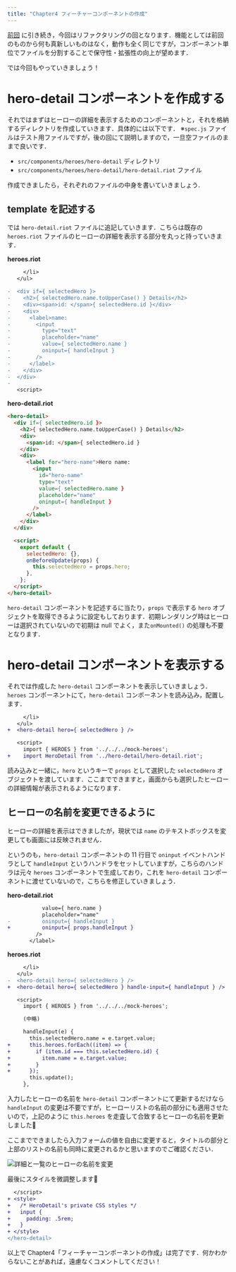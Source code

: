 ```yaml
---
title: "Chapter4 フィーチャーコンポーネントの作成"
---
```


[前回](/books/riotjs-tour-of-heroes/show_list.md) に引き続き，今回はリファクタリングの回となります．機能としては前回のものから何も真新しいものはなく，動作も全く同じですが，コンポーネント単位でファイルを分割することで保守性・拡張性の向上が望めます．

では今回もやっていきましょう！

# hero-detail コンポーネントを作成する

それではまずはヒーローの詳細を表示するためのコンポーネントと，それを格納するディレクトリを作成していきます．具体的には以下です．
※`spec.js` ファイルはテスト用ファイルですが，後の回にて説明しますので，一旦空ファイルのままで良いです．

- `src/components/heroes/hero-detail` ディレクトリ
- `src/components/heroes/hero-detail/hero-detail.riot` ファイル

作成できましたら，それぞれのファイルの中身を書いていきましょう．

## template を記述する

では `hero-detail.riot` ファイルに追記していきます．こちらは既存の `heroes.riot` ファイルのヒーローの詳細を表示する部分を丸っと持っていきます．

**heroes.riot**

```diff
     </li>
   </ul>

-  <div if={ selectedHero }>
-    <h2>{ selectedHero.name.toUpperCase() } Details</h2>
-    <div><span>id: </span>{ selectedHero.id }</div>
-    <div>
-      <label>name:
-        <input
-          type="text"
-          placeholder="name"
-          value={ selectedHero.name }
-          oninput={ handleInput }
-        />
-      </label>
-    </div>
-  </div>
-
   <script>
```

**hero-detail.riot**

```html
<hero-detail>
  <div if={ selectedHero.id }>
    <h2>{ selectedHero.name.toUpperCase() } Details</h2>
    <div>
      <span>id: </span>{ selectedHero.id }
    </div>
    <div>
      <label for="hero-name">Hero name:
        <input
          id="hero-name"
          type="text"
          value={ selectedHero.name }
          placeholder="name"
          oninput={ handleInput }
        />
      </label>
    </div>
  </div>

  <script>
    export default {
      selectedHero: {},
      onBeforeUpdate(props) {
        this.selectedHero = props.hero;
      },
    };
  </script>
</hero-detail>
```

`hero-detail` コンポーネントを記述するに当たり，`props` で表示する `hero` オブジェクトを取得できるように設定もしております．初期レンダリング時はヒーローは選択されていないので初期は null でよく，また`onMounted()` の処理も不要となります．

# hero-detail コンポーネントを表示する

それでは作成した `hero-detail` コンポーネントを表示していきましょう．`heroes` コンポーネントにて，`hero-detail` コンポーネントを読み込み，配置します．

```diff
     </li>
   </ul>
+  <hero-detail hero={ selectedHero } />

   <script>
     import { HEROES } from '../../../mock-heroes';
+    import HeroDetail from '../hero-detail/hero-detail.riot';
```

読み込みと一緒に，`hero` というキーで `props` として選択した `selectedHero` オブジェクトを渡しています．ここまでできますと，画面からも選択したヒーローの詳細情報が表示されるようになります．

## ヒーローの名前を変更できるように

ヒーローの詳細を表示はできましたが，現状では `name` のテキストボックスを変更しても画面には反映されません．

というのも，`hero-detail` コンポーネントの 11 行目で `oninput` イベントハンドラとして `handleInput` というハンドラをセットしていますが，こちらのハンドラは元々 `heroes` コンポーネントで生成しており，これを `hero-detail` コンポーネントに渡せていないので，こちらを修正していきましょう．

**hero-detail.riot**

```diff
           value={ hero.name }
           placeholder="name"
-          oninput={ handleInput }
+          oninput={ props.handleInput }
         />
       </label>
```

**heroes.riot**

```diff
     </li>
   </ul>
-  <hero-detail hero={ selectedHero } />
+  <hero-detail hero={ selectedHero } handle-input={ handleInput } />

   <script>
     import { HEROES } from '../../../mock-heroes';

     (中略)

     handleInput(e) {
       this.selectedHero.name = e.target.value;
+      this.heroes.forEach((item) => {
+        if (item.id === this.selectedHero.id) {
+          item.name = e.target.value;
+        }
+      });
       this.update();
     },
```

入力したヒーローの名前を `hero-detail` コンポーネントにて更新するだけなら `handleInput` の変更は不要ですが，ヒーローリストの名前の部分にも適用させたいので，上記のように `this.heroes` を走査して合致するヒーローの名前を更新しました💁

ここまでできましたら入力フォームの値を自由に変更すると，タイトルの部分と上部のリストの名前も同時に変更されるかと思いますのでご確認ください．

![詳細と一覧のヒーローの名前を変更](https://storage.googleapis.com/zenn-user-upload/773a9e71989b-20240709.png)

最後にスタイルを微調整します💁

```diff
  </script>
+ <style>
+   /* HeroDetail's private CSS styles */
+   input {
+     padding: .5rem;
+   }
+ </style>
</hero-detail>
```

以上で Chapter4「フィーチャーコンポーネントの作成」は完了です．何かわからないことがあれば，遠慮なくコメントしてください！

